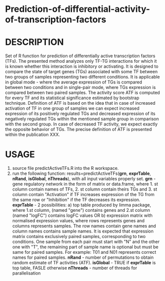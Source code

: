 # Prediction-of-differential-activity-of-transcription-factors
# DESCRIPTION
Set of R function for prediction of differentially active transcription factors (TFs). The presented method analyzes only TF-TG interactions for which it is known whether this interaction is inhibitory or activating. It is designed to compare the state of target genes (TGs) associated with some TF between two groups of samples representing two different conditions. It is applicable in global mode - where the average expression of TGs is compared between two conditions and in single-pair mode, where TGs expression is compared between two paired samples. The activity score ATF is computed for every TF and its statistical significance estimated by bootstrap technique. Definition of ATF is based on the idea that in case of increased activation of TF in one group of samples we can expect increased expression of its positively regulated TGs and decreased expression of its negatively regulated TGs within the mentioned sample group in comparison with the second group. In case of decreased TF activity, we expect exactly the opposite behavior of TGs. The precise definition of ATF is presented within the publication XXX.

# USAGE
1. source file predictActiveTFs.R into the R workspace.
2. run the following function: results=predictActiveTFs(**grn**, **exprTable**, **nRand**, **isGlobal**, **nThreads**), with all input variables properly set.
**grn** - gene regulatory network in the form of matrix or data.frame, where 1. st column contain names of TFs, 2. st column contain theirs TGs  and
   3. st column contain "Activation" if TF increases expression of the TG from the same row or "Inhibition" if the TF decreases its expression.
**exprTable** - 2 possibilities: a) top table produced by limma package, where 1.st column, (named "gene") contains genes and 2.st column (named "logFC") contains logFC values
OR b) expression matrix with normalised expression values, where rows represents genes and columns represents samples. The row names contain gene names and column names contains sample names.
It is expected that expression matrix contains exclusively paired samples, corresponding to two conditions. 
One sample from each pair must start with "N" and the other one with "T", the remaining part of sample name is optional but must be same for paired samples.
For example: T01 and N01 represents correct names for paired samples. 
**nRand** - number of permutations to obtain random estimate of TF activities (ATF).
**isGlobal** - TRUE if **exprTable** is top table, FASLE otherwise
**nThreads** - number of threads for parallelisation
